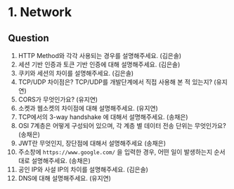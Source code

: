 # 1. Network

## Question
1. HTTP Method와 각각 사용되는 경우를 설명해주세요. (김은솔)
2. 세션 기반 인증과 토큰 기반 인증에 대해 설명해주세요. (김은솔)
3. 쿠키와 세션의 차이를 설명해주세요. (김은솔)
4. TCP/UDP 차이점은? TCP/UDP를 개발단계에서 직접 사용해 본 적 있는지? (유지연)
5. CORS가 무엇인가요? (유지연)
6. 소켓과 웹소켓의 차이점에 대해 설명해주세요. (유지연)
7. TCP에서의 3-way handshake 에 대해서 설명해주세요. (송채은)
8. OSI 7계층은 어떻게 구성되어 있으며, 각 계층 별 데이터 전송 단위는 무엇인가요? (송채은)
9. JWT란 무엇인지, 장단점에 대해서 설명해주세요 (송채은)
10. 주소창에 `https://www.google.com/` 을 입력한 경우, 어떤 일이 발생하는지 순서대로 설명해주세요. (송채은)
11. 공인 IP와 사설 IP의 차이를 설명해주세요. (김은솔)
12. DNS에 대해 설명해주세요. (유지연)
